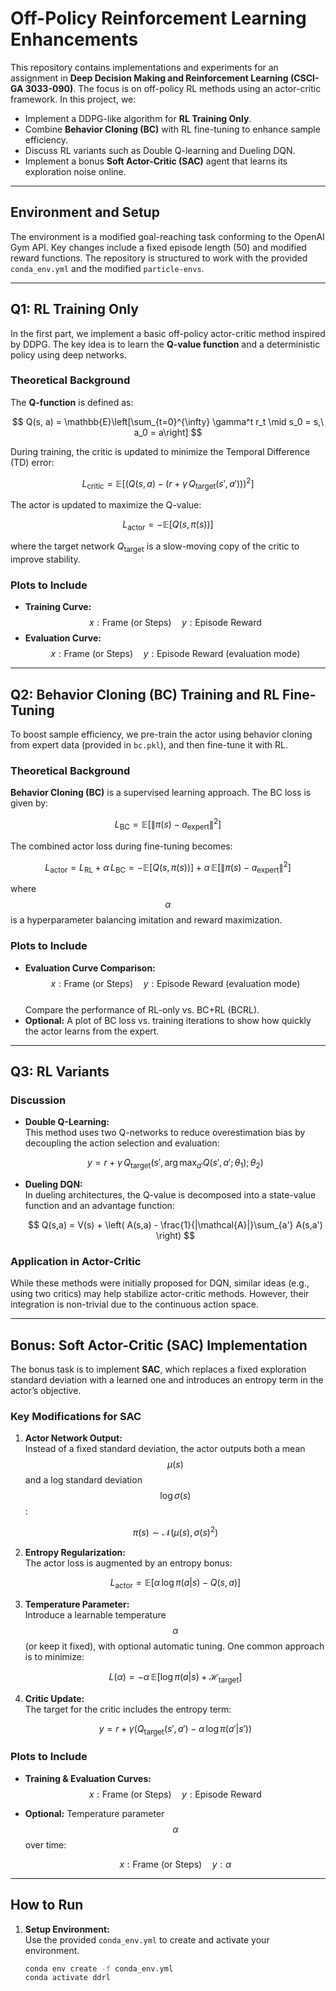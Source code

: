 # Off-Policy Reinforcement Learning Enhancements

This repository contains implementations and experiments for an assignment in **Deep Decision Making and Reinforcement Learning (CSCI-GA 3033-090)**. The focus is on off-policy RL methods using an actor-critic framework. In this project, we:
- Implement a DDPG-like algorithm for **RL Training Only**.
- Combine **Behavior Cloning (BC)** with RL fine-tuning to enhance sample efficiency.
- Discuss RL variants such as Double Q-learning and Dueling DQN.
- Implement a bonus **Soft Actor-Critic (SAC)** agent that learns its exploration noise online.

---

## Environment and Setup

The environment is a modified goal-reaching task conforming to the OpenAI Gym API. Key changes include a fixed episode length (50) and modified reward functions. The repository is structured to work with the provided `conda_env.yml` and the modified `particle-envs`.

---

## Q1: RL Training Only

In the first part, we implement a basic off-policy actor-critic method inspired by DDPG. The key idea is to learn the **Q-value function** and a deterministic policy using deep networks.

### Theoretical Background

The **Q-function** is defined as:

$$
Q(s, a) = \mathbb{E}\left[\sum_{t=0}^{\infty} \gamma^t r_t \mid s_0 = s,\ a_0 = a\right]
$$

During training, the critic is updated to minimize the Temporal Difference (TD) error:

$$
L_{\text{critic}} = \mathbb{E}\Big[ \big(Q(s,a) - \Big(r + \gamma\, Q_{\text{target}}(s',a')\Big)\big)^2\Big]
$$

The actor is updated to maximize the Q-value:

$$
L_{\text{actor}} = -\mathbb{E}[Q(s,\pi(s))]
$$

where the target network $Q_{\text{target}}$ is a slow-moving copy of the critic to improve stability.

### Plots to Include

- **Training Curve:**  
  $$ x: \text{Frame (or Steps)} \quad y: \text{Episode Reward} $$  
- **Evaluation Curve:**  
  $$ x: \text{Frame (or Steps)} \quad y: \text{Episode Reward (evaluation mode)} $$

---

## Q2: Behavior Cloning (BC) Training and RL Fine-Tuning

To boost sample efficiency, we pre-train the actor using behavior cloning from expert data (provided in `bc.pkl`), and then fine-tune it with RL.

### Theoretical Background

**Behavior Cloning (BC)** is a supervised learning approach. The BC loss is given by:

$$
L_{\text{BC}} = \mathbb{E}\Big[\|\pi(s) - a_{\text{expert}}\|^2\Big]
$$

The combined actor loss during fine-tuning becomes:

$$
L_{\text{actor}} = L_{\text{RL}} + \alpha\, L_{\text{BC}} = -\mathbb{E}[Q(s,\pi(s))] + \alpha\, \mathbb{E}\Big[\|\pi(s) - a_{\text{expert}}\|^2\Big]
$$

where $$ \alpha $$ is a hyperparameter balancing imitation and reward maximization.

### Plots to Include

- **Evaluation Curve Comparison:**  
  $$ x: \text{Frame (or Steps)} \quad y: \text{Episode Reward (evaluation mode)} $$  
  Compare the performance of RL-only vs. BC+RL (BCRL).
- **Optional:** A plot of BC loss vs. training iterations to show how quickly the actor learns from the expert.

---

## Q3: RL Variants

### Discussion

- **Double Q-Learning:**  
  This method uses two Q-networks to reduce overestimation bias by decoupling the action selection and evaluation:
  
  $$ 
  y = r + \gamma\, Q_{\text{target}}(s', \arg\max_{a'} Q(s',a';\theta_1); \theta_2)
  $$

- **Dueling DQN:**  
  In dueling architectures, the Q-value is decomposed into a state-value function and an advantage function:
  
  $$
  Q(s,a) = V(s) + \left( A(s,a) - \frac{1}{|\mathcal{A}|}\sum_{a'} A(s,a') \right)
  $$

### Application in Actor-Critic

While these methods were initially proposed for DQN, similar ideas (e.g., using two critics) may help stabilize actor-critic methods. However, their integration is non-trivial due to the continuous action space.

---

## Bonus: Soft Actor-Critic (SAC) Implementation

The bonus task is to implement **SAC**, which replaces a fixed exploration standard deviation with a learned one and introduces an entropy term in the actor’s objective.

### Key Modifications for SAC

1. **Actor Network Output:**  
   Instead of a fixed standard deviation, the actor outputs both a mean $$ \mu(s) $$ and a log standard deviation $$ \log \sigma(s) $$:

   $$
   \pi(s) \sim \mathcal{N}\big(\mu(s),\, \sigma(s)^2\big)
   $$

2. **Entropy Regularization:**  
   The actor loss is augmented by an entropy bonus:

   $$
   L_{\text{actor}} = \mathbb{E}\Big[\alpha\, \log \pi(a|s) - Q(s,a)\Big]
   $$

3. **Temperature Parameter:**  
   Introduce a learnable temperature $$ \alpha $$ (or keep it fixed), with optional automatic tuning. One common approach is to minimize:

   $$
   L(\alpha) = -\alpha\, \mathbb{E}\Big[\log \pi(a|s) + \mathcal{H}_{\text{target}}\Big]
   $$

4. **Critic Update:**  
   The target for the critic includes the entropy term:

   $$
   y = r + \gamma \Big(Q_{\text{target}}(s', a') - \alpha\, \log \pi(a'|s')\Big)
   $$

### Plots to Include

- **Training & Evaluation Curves:**  
  $$ x: \text{Frame (or Steps)} \quad y: \text{Episode Reward} $$
- **Optional:** Temperature parameter $$ \alpha $$ over time:
  
  $$ x: \text{Frame (or Steps)} \quad y: \alpha $$

---

## How to Run

1. **Setup Environment:**  
   Use the provided `conda_env.yml` to create and activate your environment.
   
   ```bash
   conda env create -f conda_env.yml
   conda activate ddrl
